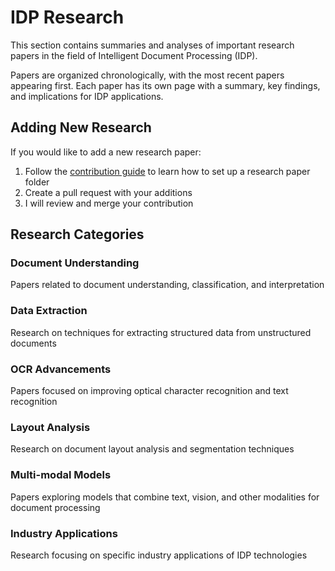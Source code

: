 # IDP Research

This section contains summaries and analyses of important research papers in the field of Intelligent Document Processing (IDP).

Papers are organized chronologically, with the most recent papers appearing first. Each paper has its own page with a summary, key findings, and implications for IDP applications.

## Adding New Research

If you would like to add a new research paper:

1. Follow the [contribution guide](/contribution/) to learn how to set up a research paper folder
2. Create a pull request with your additions
3. I will review and merge your contribution

## Research Categories

### Document Understanding
Papers related to document understanding, classification, and interpretation

### Data Extraction
Research on techniques for extracting structured data from unstructured documents

### OCR Advancements
Papers focused on improving optical character recognition and text recognition

### Layout Analysis
Research on document layout analysis and segmentation techniques

### Multi-modal Models
Papers exploring models that combine text, vision, and other modalities for document processing

### Industry Applications
Research focusing on specific industry applications of IDP technologies
